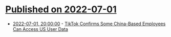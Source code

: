 # [Published on 2022-07-01](index.md)

* [2022-07-01, 20:00:00](https://slashdot.org/story/22/07/01/1948214/tiktok-confirms-some-china-based-employees-can-access-us-user-data?utm_source=rss1.0mainlinkanon&utm_medium=feed) - [TikTok Confirms Some China-Based Employees Can Access US User Data](https://slashdot.org/story/22/07/01/1948214/tiktok-confirms-some-china-based-employees-can-access-us-user-data?utm_source=rss1.0mainlinkanon&utm_medium=feed)
